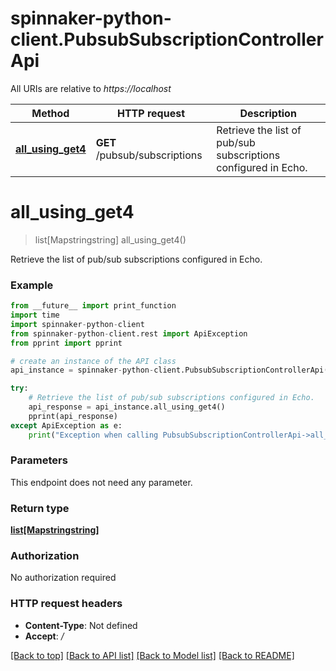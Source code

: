 # spinnaker-python-client.PubsubSubscriptionControllerApi

All URIs are relative to *https://localhost*

Method | HTTP request | Description
------------- | ------------- | -------------
[**all_using_get4**](PubsubSubscriptionControllerApi.md#all_using_get4) | **GET** /pubsub/subscriptions | Retrieve the list of pub/sub subscriptions configured in Echo.


# **all_using_get4**
> list[Mapstringstring] all_using_get4()

Retrieve the list of pub/sub subscriptions configured in Echo.

### Example
```python
from __future__ import print_function
import time
import spinnaker-python-client
from spinnaker-python-client.rest import ApiException
from pprint import pprint

# create an instance of the API class
api_instance = spinnaker-python-client.PubsubSubscriptionControllerApi()

try:
    # Retrieve the list of pub/sub subscriptions configured in Echo.
    api_response = api_instance.all_using_get4()
    pprint(api_response)
except ApiException as e:
    print("Exception when calling PubsubSubscriptionControllerApi->all_using_get4: %s\n" % e)
```

### Parameters
This endpoint does not need any parameter.

### Return type

[**list[Mapstringstring]**](Mapstringstring.md)

### Authorization

No authorization required

### HTTP request headers

 - **Content-Type**: Not defined
 - **Accept**: */*

[[Back to top]](#) [[Back to API list]](../README.md#documentation-for-api-endpoints) [[Back to Model list]](../README.md#documentation-for-models) [[Back to README]](../README.md)

